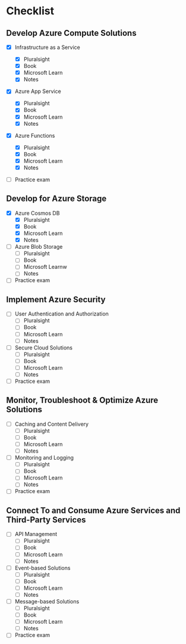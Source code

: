 # Checklist

## Develop Azure Compute Solutions

- [x] Infrastructure as a Service

  - [x] Pluralsight
  - [x] Book
  - [x] Microsoft Learn
  - [x] Notes

- [x] Azure App Service
  - [x] Pluralsight
  - [x] Book
  - [x] Microsoft Learn
  - [x] Notes
- [x] Azure Functions
  - [x] Pluralsight
  - [x] Book
  - [x] Microsoft Learn
  - [x] Notes
- [ ] Practice exam

## Develop for Azure Storage

- [X] Azure Cosmos DB
  - [x] Pluralsight
  - [x] Book
  - [X] Microsoft Learn
  - [X] Notes
- [ ] Azure Blob Storage
  - [ ] Pluralsight
  - [ ] Book
  - [ ] Microsoft Learnw
  - [ ] Notes
- [ ] Practice exam

## Implement Azure Security

- [ ] User Authentication and Authorization
  - [ ] Pluralsight
  - [ ] Book
  - [ ] Microsoft Learn
  - [ ] Notes
- [ ] Secure Cloud Solutions
  - [ ] Pluralsight
  - [ ] Book
  - [ ] Microsoft Learn
  - [ ] Notes
- [ ] Practice exam

## Monitor, Troubleshoot & Optimize Azure Solutions

- [ ] Caching and Content Delivery
  - [ ] Pluralsight
  - [ ] Book
  - [ ] Microsoft Learn
  - [ ] Notes
- [ ] Monitoring and Logging
  - [ ] Pluralsight
  - [ ] Book
  - [ ] Microsoft Learn
  - [ ] Notes
- [ ] Practice exam

## Connect To and Consume Azure Services and Third-Party Services

- [ ] API Management
  - [ ] Pluralsight
  - [ ] Book
  - [ ] Microsoft Learn
  - [ ] Notes
- [ ] Event-based Solutions
  - [ ] Pluralsight
  - [ ] Book
  - [ ] Microsoft Learn
  - [ ] Notes
- [ ] Message-based Solutions
  - [ ] Pluralsight
  - [ ] Book
  - [ ] Microsoft Learn
  - [ ] Notes
- [ ] Practice exam

